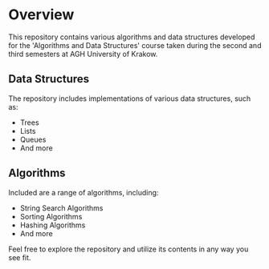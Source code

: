 # Overview

This repository contains various algorithms and data structures developed for the 'Algorithms and Data Structures' course taken during the second and third semesters at AGH University of Krakow.

## Data Structures

The repository includes implementations of various data structures, such as:
- Trees
- Lists
- Queues
- And more

## Algorithms

Included are a range of algorithms, including:
- String Search Algorithms
- Sorting Algorithms
- Hashing Algorithms
- And more

Feel free to explore the repository and utilize its contents in any way you see fit.
